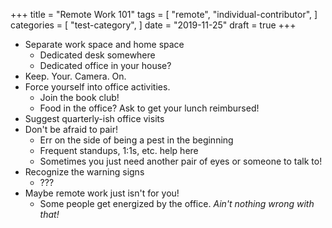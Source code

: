 +++
title = "Remote Work 101"
tags = [
  "remote",
  "individual-contributor",
]
categories = [
  "test-category",
]
date = "2019-11-25"
draft = true
+++

* Separate work space and home space
  * Dedicated desk somewhere
  * Dedicated office in your house?
* Keep. Your. Camera. On.
* Force yourself into office activities.
  * Join the book club!
  * Food in the office? Ask to get your lunch reimbursed!
* Suggest quarterly-ish office visits
* Don't be afraid to pair!
  * Err on the side of being a pest in the beginning
  * Frequent standups, 1:1s, etc. help here
  * Sometimes you just need another pair of eyes or someone to talk to!
* Recognize the warning signs
  * ???
* Maybe remote work just isn't for you!
  * Some people get energized by the office. _Ain't nothing wrong with that!_